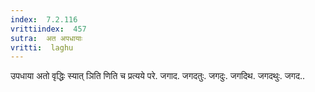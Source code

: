 ```yaml
---
index:  7.2.116
vrittiindex:  457
sutra:  अत अपधायाः
vritti:  laghu 
---
```


उपधाया अतो वृद्धिः स्यात् ञिति णिति च प्रत्यये परे. जगाद. जगदतुः. जगदुः. जगदिथ. जगदथुः. जगद..

